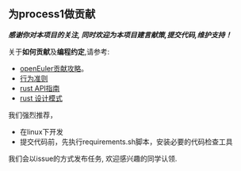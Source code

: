 ## 为process1做贡献

  ***感谢你对本项目的关注, 同时欢迎为本项目建言献策,提交代码,维护支持！***

关于**如何贡献**及**编程约定**,请参考:

- [openEuler贡献攻略](https://www.openeuler.org/zh/community/contribution/)。
- [行为准则](https://www.openeuler.org/zh/community/conduct/)
- [rust API指南](https://zjp-cn.github.io/api-guidelines/)
- [rust 设计模式](http://chuxiuhong.com/chuxiuhong-rust-patterns-zh/)

我们强烈推荐，

- 在linux下开发
- 提交代码前，先执行requirements.sh脚本，安装必要的代码检查工具

我们会以issue的方式发布任务, 欢迎感兴趣的同学认领.

